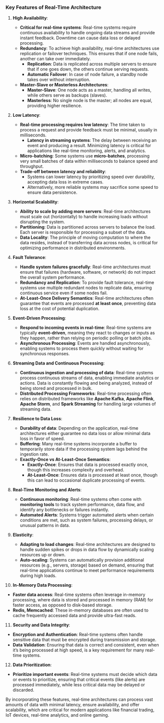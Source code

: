 ### Key Features of Real-Time Architecture

1. **High Availability**:
   - **Critical for real-time systems**: Real-time systems require continuous availability to handle ongoing data streams and provide instant feedback. Downtime can cause data loss or delayed processing.
   - **Redundancy**: To achieve high availability, real-time architectures use replication or failover techniques. This ensures that if one node fails, another can take over immediately.
     - **Replication**: Data is replicated across multiple servers to ensure that if one goes down, the others continue serving requests.
     - **Automatic Failover**: In case of node failure, a standby node takes over without interruption.
   - **Master-Slave or Masterless Architectures**:
     - **Master-Slave**: One node acts as a master, handling all writes, while others serve as backups (slaves).
     - **Masterless**: No single node is the master; all nodes are equal, providing higher resilience.

2. **Low Latency**:
   - **Real-time processing requires low latency**: The time taken to process a request and provide feedback must be minimal, usually in milliseconds.
     - **Latency in streaming systems**: The delay between receiving an event and producing a result. Minimizing latency is critical for applications like real-time monitoring, alerts, and analytics.
   - **Micro-batching**: Some systems use **micro-batches**, processing very small batches of data within milliseconds to balance speed and throughput.
   - **Trade-off between latency and reliability**:
     - Systems can lower latency by prioritizing speed over durability, accepting data loss in extreme cases.
     - Alternatively, more reliable systems may sacrifice some speed to ensure data persistence.

3. **Horizontal Scalability**:
   - **Ability to scale by adding more servers**: Real-time architectures must scale out (horizontally) to handle increasing loads without disrupting the system.
   - **Partitioning**: Data is partitioned across servers to balance the load. Each server is responsible for processing a subset of the data.
   - **Data Locality**: The principle of moving computation to where the data resides, instead of transferring data across nodes, is critical for optimizing performance in distributed environments.

4. **Fault Tolerance**:
   - **Handle system failures gracefully**: Real-time architectures must ensure that failures (hardware, software, or network) do not impact the overall system performance.
   - **Redundancy and Replication**: To provide fault tolerance, real-time systems use multiple redundant nodes to replicate data, ensuring continuous service even if some nodes fail.
   - **At-Least-Once Delivery Semantics**: Real-time architectures often guarantee that events are processed **at least once**, preventing data loss at the cost of potential duplication.

5. **Event-Driven Processing**:
   - **Respond to incoming events in real-time**: Real-time systems are typically **event-driven**, meaning they react to changes or inputs as they happen, rather than relying on periodic polling or batch jobs.
   - **Asynchronous Processing**: Events are handled asynchronously, enabling systems to process them quickly without waiting for synchronous responses.

6. **Streaming Data and Continuous Processing**:
   - **Continuous ingestion and processing of data**: Real-time systems process continuous streams of data, enabling immediate analytics or actions. Data is constantly flowing and being analyzed, instead of being stored and processed in bulk.
   - **Distributed Processing Frameworks**: Real-time processing often relies on distributed frameworks like **Apache Kafka**, **Apache Flink**, **Apache Storm**, and **Spark Streaming** for handling large volumes of streaming data.

7. **Resilience to Data Loss**:
   - **Durability of data**: Depending on the application, real-time architectures either guarantee no data loss or allow minimal data loss in favor of speed.
   - **Buffering**: Many real-time systems incorporate a buffer to temporarily store data if the processing system lags behind the ingestion rate.
   - **Exactly-Once vs At-Least-Once Semantics**:
     - **Exactly-Once**: Ensures that data is processed exactly once, though this increases complexity and overhead.
     - **At-Least-Once**: Ensures data is processed at least once, though this can lead to occasional duplicate processing of events.

8. **Real-Time Monitoring and Alerts**:
   - **Continuous monitoring**: Real-time systems often come with **monitoring tools** to track system performance, data flow, and identify any bottlenecks or failures instantly.
   - **Automated Alerts**: Systems trigger automated alerts when certain conditions are met, such as system failures, processing delays, or unusual patterns in data.

9. **Elasticity**:
   - **Adapting to load changes**: Real-time architectures are designed to handle sudden spikes or drops in data flow by dynamically scaling resources up or down.
   - **Auto-scaling**: Systems can automatically provision additional resources (e.g., servers, storage) based on demand, ensuring that real-time applications continue to meet performance requirements during high loads.

10. **In-Memory Data Processing**:
   - **Faster data access**: Real-time systems often leverage in-memory processing, where data is stored and processed in memory (RAM) for faster access, as opposed to disk-based storage.
   - **Redis, Memcached**: These in-memory databases are often used to cache frequently accessed data and provide ultra-fast reads.

11. **Security and Data Integrity**:
   - **Encryption and Authentication**: Real-time systems often handle sensitive data that must be encrypted during transmission and storage.
   - **Data Validation**: Ensuring that data is correct and consistent, even when it’s being processed at high speed, is a key requirement for many real-time systems.

12. **Data Prioritization**:
   - **Prioritize important events**: Real-time systems must decide which data or events to prioritize, ensuring that critical events (like alerts) are processed immediately, while less critical data may be delayed or discarded.

By incorporating these features, real-time architectures can process vast amounts of data with minimal latency, ensure availability, and offer scalability, which are critical for modern applications like financial trading, IoT devices, real-time analytics, and online gaming.
